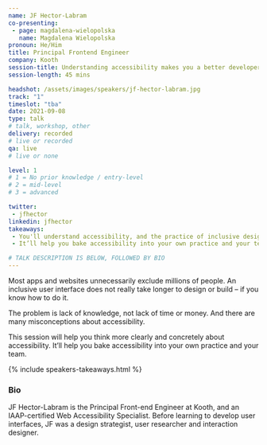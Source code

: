 ```yaml
---
name: JF Hector-Labram
co-presenting: 
 - page: magdalena-wielopolska
   name: Magdalena Wielopolska
pronoun: He/Him
title: Principal Frontend Engineer
company: Kooth
session-title: Understanding accessibility makes you a better developer/designer/leader
session-length: 45 mins

headshot: /assets/images/speakers/jf-hector-labram.jpg
track: "1"
timeslot: "tba"
date: 2021-09-08
type: talk
# talk, workshop, other
delivery: recorded
# live or recorded
qa: live
# live or none

level: 1
# 1 = No prior knowledge / entry-level
# 2 = mid-level
# 3 = advanced

twitter:
 - jfhector
linkedin: jfhector
takeaways:
 - You'll understand accessibility, and the practice of inclusive design and development
 - It’ll help you bake accessibility into your own practice and your team

# TALK DESCRIPTION IS BELOW, FOLLOWED BY BIO
---
```

Most apps and websites unnecessarily exclude millions of people.
An inclusive user interface does not really take longer to design or build – if you know how to do it.

The problem is lack of knowledge, not lack of time or money.
And there are many misconceptions about accessibility.

This session will help you think more clearly and concretely about accessibility.
It’ll help you bake accessibility into your own practice and your team.

{% include speakers-takeaways.html %}

<h3>Bio</h3>

JF Hector-Labram is the Principal Front-end Engineer at Kooth, and an IAAP-certified Web Accessibility Specialist. Before learning to develop user interfaces, JF was a design strategist, user researcher and interaction designer.
